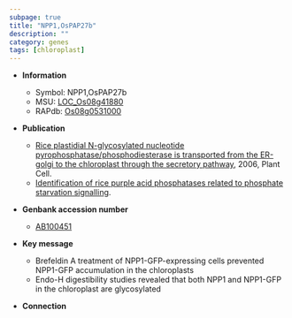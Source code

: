 ```yaml
---
subpage: true
title: "NPP1,OsPAP27b"
description: ""
category: genes
tags: [chloroplast]
---
```


* **Information**  
    + Symbol: NPP1,OsPAP27b  
    + MSU: [LOC_Os08g41880](http://rice.plantbiology.msu.edu/cgi-bin/ORF_infopage.cgi?orf=LOC_Os08g41880)  
    + RAPdb: [Os08g0531000](http://rapdb.dna.affrc.go.jp/viewer/gbrowse_details/irgsp1?name=Os08g0531000)  

* **Publication**  
    + [Rice plastidial N-glycosylated nucleotide pyrophosphatase/phosphodiesterase is transported from the ER-golgi to the chloroplast through the secretory pathway](http://www.ncbi.nlm.nih.gov/pubmed?term=Rice+plastidial+N-glycosylated+nucleotide+pyrophosphatase/phosphodiesterase+is+transported+from+the+ER-golgi+to+the+chloroplast+through+the+secretory+pathway%5BTitle%5D), 2006, Plant Cell.
    + [Identification of rice purple acid phosphatases related to phosphate starvation signalling](Stuttg).

* **Genbank accession number**  
    + [AB100451](http://www.ncbi.nlm.nih.gov/nuccore/AB100451)

* **Key message**  
    + Brefeldin A treatment of NPP1-GFP-expressing cells prevented NPP1-GFP accumulation in the chloroplasts
    + Endo-H digestibility studies revealed that both NPP1 and NPP1-GFP in the chloroplast are glycosylated

* **Connection**  



